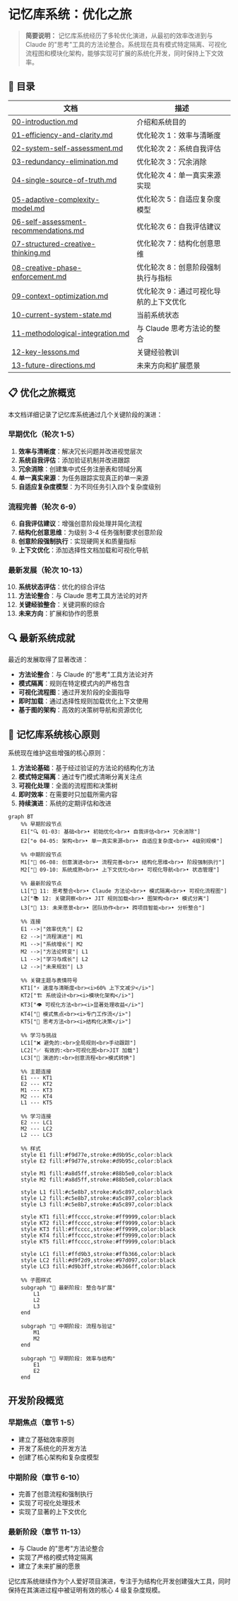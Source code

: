 # 记忆库系统：优化之旅

> **简要说明：** 记忆库系统经历了多轮优化演进，从最初的效率改进到与 Claude 的"思考"工具的方法论整合。系统现在具有模式特定隔离、可视化流程图和模块化架构，能够实现可扩展的系统化开发，同时保持上下文效率。

## 📑 目录

| 文档 | 描述 |
|----------|-------------|
| [00-introduction.md](00-introduction.md) | 介绍和系统目的 |
| [01-efficiency-and-clarity.md](01-efficiency-and-clarity.md) | 优化轮次 1：效率与清晰度 |
| [02-system-self-assessment.md](02-system-self-assessment.md) | 优化轮次 2：系统自我评估 |
| [03-redundancy-elimination.md](03-redundancy-elimination.md) | 优化轮次 3：冗余消除 |
| [04-single-source-of-truth.md](04-single-source-of-truth.md) | 优化轮次 4：单一真实来源实现 |
| [05-adaptive-complexity-model.md](05-adaptive-complexity-model.md) | 优化轮次 5：自适应复杂度模型 |
| [06-self-assessment-recommendations.md](06-self-assessment-recommendations.md) | 优化轮次 6：自我评估建议 |
| [07-structured-creative-thinking.md](07-structured-creative-thinking.md) | 优化轮次 7：结构化创意思维 |
| [08-creative-phase-enforcement.md](08-creative-phase-enforcement.md) | 优化轮次 8：创意阶段强制执行与指标 |
| [09-context-optimization.md](09-context-optimization.md) | 优化轮次 9：通过可视化导航的上下文优化 |
| [10-current-system-state.md](10-current-system-state.md) | 当前系统状态 |
| [11-methodological-integration.md](11-methodological-integration.md) | 与 Claude 思考方法论的整合 |
| [12-key-lessons.md](12-key-lessons.md) | 关键经验教训 |
| [13-future-directions.md](13-future-directions.md) | 未来方向和扩展愿景 |

## 📋 优化之旅概览

本文档详细记录了记忆库系统通过几个关键阶段的演进：

### 早期优化（轮次 1-5）
1. **效率与清晰度**：解决冗长问题并改进视觉层次
2. **系统自我评估**：添加验证机制并改进跟踪
3. **冗余消除**：创建集中式任务注册表和领域分离
4. **单一真实来源**：为任务跟踪实现真正的单一来源
5. **自适应复杂度模型**：为不同任务引入四个复杂度级别

### 流程完善（轮次 6-9）
6. **自我评估建议**：增强创意阶段处理并简化流程
7. **结构化创意思维**：为级别 3-4 任务强制要求创意阶段
8. **创意阶段强制执行**：实现硬网关和质量指标
9. **上下文优化**：添加选择性文档加载和可视化导航

### 最新发展（轮次 10-13）
10. **系统状态评估**：优化的综合评估
11. **方法论整合**：与 Claude 思考工具方法论的对齐
12. **关键经验整合**：关键洞察的综合
13. **未来方向**：扩展和协作的愿景

## 🔍 最新系统成就

最近的发展取得了显著改进：

- **方法论整合**：与 Claude 的"思考"工具方法论对齐
- **模式隔离**：规则在特定模式内的严格包含
- **可视化流程图**：通过开发阶段的全面指导
- **即时加载**：通过选择性规则加载优化上下文使用
- **基于图的架构**：高效的决策树导航和资源优化

## 🧠 记忆库系统核心原则

系统现在维护这些增强的核心原则：

1. **方法论基础**：基于经过验证的方法论的结构化方法
2. **模式特定隔离**：通过专门模式清晰分离关注点
3. **可视化处理**：全面的流程图和决策树
4. **即时效率**：在需要时只加载所需内容
5. **持续演进**：系统的定期评估和改进

```mermaid
graph BT
    %% 早期阶段节点
    E1["🔍 01-03: 基础<br>• 初始优化<br>• 自我评估<br>• 冗余消除"]
    E2["⚙️ 04-05: 架构<br>• 单一真实来源<br>• 自适应复杂度<br>• 4级别规模"]
    
    %% 中期阶段节点
    M1["🎨 06-08: 创意演进<br>• 流程完善<br>• 结构化思维<br>• 阶段强制执行"]
    M2["🧩 09-10: 系统成熟<br>• 上下文优化<br>• 可视化导航<br>• 状态管理"]
    
    %% 最新阶段节点
    L1["🤔 11: 思考整合<br>• Claude 方法论<br>• 模式隔离<br>• 可视化流程图"]
    L2["📚 12: 关键洞察<br>• JIT 规则加载<br>• 图架构<br>• 模式分离"]
    L3["🚀 13: 未来愿景<br>• 团队协作<br>• 跨项目智能<br>• 分析整合"]

    %% 连接
    E1 -->|"效率优先"| E2
    E2 -->|"流程演进"| M1
    M1 -->|"系统增长"| M2
    M2 -->|"方法论转变"| L1
    L1 -->|"学习与成长"| L2
    L2 -->|"未来规划"| L3

    %% 关键主题与表情符号
    KT1["⚡ 速度与清晰度<br><i>60% 上下文减少</i>"]
    KT2["🏗️ 系统设计<br><i>模块化架构</i>"]
    KT3["👁️ 可视化方法<br><i>显著处理收益</i>"]
    KT4["🎯 模式焦点<br><i>专门工作流</i>"]
    KT5["🧠 思考方法<br><i>结构化决策</i>"]

    %% 学习与挑战
    LC1["❌ 避免的:<br>全局规则<br>手动跟踪"]
    LC2["✅ 有效的:<br>可视化图<br>JIT 加载"]
    LC3["🔄 演进的:<br>创意流程<br>模式转换"]
    
    %% 主题连接
    E1 --- KT1
    E2 --- KT2
    M1 --- KT3
    M2 --- KT4
    L1 --- KT5

    %% 学习连接
    E2 --- LC1
    M2 --- LC2
    L2 --- LC3

    %% 样式
    style E1 fill:#f9d77e,stroke:#d9b95c,color:black
    style E2 fill:#f9d77e,stroke:#d9b95c,color:black
    
    style M1 fill:#a8d5ff,stroke:#88b5e0,color:black
    style M2 fill:#a8d5ff,stroke:#88b5e0,color:black
    
    style L1 fill:#c5e8b7,stroke:#a5c897,color:black
    style L2 fill:#c5e8b7,stroke:#a5c897,color:black
    style L3 fill:#c5e8b7,stroke:#a5c897,color:black
    
    style KT1 fill:#ffcccc,stroke:#ff9999,color:black
    style KT2 fill:#ffcccc,stroke:#ff9999,color:black
    style KT3 fill:#ffcccc,stroke:#ff9999,color:black
    style KT4 fill:#ffcccc,stroke:#ff9999,color:black
    style KT5 fill:#ffcccc,stroke:#ff9999,color:black
    
    style LC1 fill:#ffd9b3,stroke:#ffb366,color:black
    style LC2 fill:#d9f2d9,stroke:#97d097,color:black
    style LC3 fill:#d9b3ff,stroke:#b366ff,color:black

    %% 子图样式
    subgraph "🌟 最新阶段: 整合与扩展"
        L1
        L2
        L3
    end
    
    subgraph "🔄 中期阶段: 流程与验证"
        M1
        M2
    end
    
    subgraph "🎯 早期阶段: 效率与结构"
        E1
        E2
    end
```

## 开发阶段概览

### 早期焦点（章节 1-5）
- 建立了基础效率原则
- 开发了系统化的开发方法
- 创建了核心架构和复杂度模型

### 中期阶段（章节 6-10）
- 完善了创意流程和强制执行
- 实现了可视化处理技术
- 实现了显著的上下文优化

### 最新阶段（章节 11-13）
- 与 Claude 的"思考"方法论整合
- 实现了严格的模式特定隔离
- 建立了未来扩展的愿景

记忆库系统继续作为个人爱好项目演进，专注于为结构化开发创建强大工具，同时保持在其演进过程中被证明有效的核心 4 级复杂度规模。
